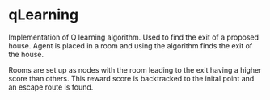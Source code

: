 # qLearning

Implementation of Q learning algorithm. Used to find the exit of a proposed house. Agent is placed in a room and using the algorithm finds the exit of the house.

Rooms are set up as nodes with the room leading to the exit having a higher score than others. This reward score is backtracked to the inital point and an escape route is found.

